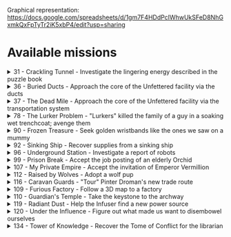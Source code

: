 Graphical representation: https://docs.google.com/spreadsheets/d/1gm7F4HDdPcIWhwUkSFeD8NhGxmkQxFpTyTr2iK5xbP4/edit?usp=sharing

# Available missions                                                                                          

<details>
  <summary>31 - Crackling Tunnel - Investigate the lingering energy described in the puzzle book</summary>
  
- Puzzle Book
- Enemies: **Flaming Bladespinner, Robotic Boltshooter, Steel Automaton**
</details>

<details>
  <summary>36 - Buried Ducts - Approach the core of the Unfettered facility via the ducts</summary>
  
- Enemies: **Flaming Bladespinner, Robotic Boltshooter, Ruined Machine**
- Locks out 37
</details>

<details>
  <summary>37 - The Dead Mile - Approach the core of the Unfettered facility via the transportation system</summary>
  
- Enemies: **Flaming Bladespinner, Robotic Boltshooter, Ruined Machine**
- Locks out 36
</details>

<details>
  <summary>78 - The Lurker Problem - "Lurkers" killed the family of a guy in a soaking wet trenchcoat; avenge them</summary>
  
- Job Posting
- Enemies: **Abael Herder, Abael Scout, Lightning Eel, Lurker Soldier, Lurker Wavethrower, Piranha Pig**
- Requirements:
  - [x] Climbing Gear

</details>

<details>
  <summary>90 - Frozen Treasure - Seek golden wristbands like the ones we saw on a mummy</summary>

- Was unlocked from job posting (town guard upgrade)
- Region: **Biting Sea**
- Enemies: **Frozen Corpse, Ice Wraith, Polar Bear, Snow Imp**
- Unlocks and Linked to: **91**

</details>

<details>
  <summary>92 - Sinking Ship - Recover supplies from a sinking ship</summary>

- Was unlocked from job posting (town guard upgrade)
- Region: **Biting Sea**
- Enemies: **Lightning Eel, Lurker Clawcrusher, Lurker Mindsnipper, Lurker Soldier, Lurker Wavethrower**

</details>

<details>
  <summary>96 - Underground Station - Investigate a report of robots</summary>

- Was unlocked from job posting (town guard upgrade)
- Enemies: **Ancient Artillery, Black Imp, Rending Drake**

</details>

<details>
  <summary>99 - Prison Break - Accept the job posting of an elderly Orchid</summary>

- Was unlocked from job posting (town guard upgrade)
- Region: **???**
- Enemies: **Frozen Corpse, Robotic Boltshooter, Steel Automaton**
- Unlocks: **100**

</details>
<details>
  <summary>107 - My Private Empire - Accept the invitation of Emperor Vermillion</summary>

- Was unlocked as a random side scenario
- Requirements:
  - [x] Climbing Gear
- Region: **Copperneck Mountains**
- Enemies: **Flaming Bladespinner, Living Bones, Living Doom, Living Spirit, Robotic Boltshooter, Ruined Machine, Steel Automaton**

</details>
<details>
  <summary>112 - Raised by Wolves - Adopt a wolf pup</summary>

- Was unlocked by event
- Region: **Frosthaven**
- Enemies: **Burrowing Blade, Chaos Demon, Earth Demon, Hound**

</details>
<details>
  <summary>116 - Caravan Guards - "Tour" Pinter Droman's new trade route</summary>

- Region: **Frosthaven**
- Enemies: **Algox Archer, Algox Guard, Algox Icespeaker, Algox Scout**

</details>

<details>
  <summary>109 - Furious Factory - Follow a 3D map to a factory</summary>

- Random side scenario
- Region: **Crystal Fields**
- Enemies: **Ancient Artillery, Flaming Bladespinner, Ruined Machine, Steel Automaton**

</details>

<details>
  <summary>110 - Guardian's Temple - Take the keystone to the archway</summary>

- Random side scenario
- Region: **Imperial Mountains**
- Enemies: **Living Doom, Living Spirit, Ruined Machine, Shrike Fiend**

</details>

<details>
  <summary>119 - Radiant Dust - Help the Infuser find a new power source</summary>
  
- Enemies: **Burrowing Blade, Polar Bear, Rending Drake, Shrike Fiend, Spitting Drake**
</details>


<details>
  <summary>120 - Under the Influence - Figure out what made us want to disembowel ourselves</summary>

- Was unlocked by event
- Region: **Frosthaven**
- Enemies: **City Guard, Hound, Robotic Boltshooter, Steel Automaton, Vermling Priest, Vermling Scout**

</details>
<details>
  <summary>134 - Tower of Knowledge - Recover the Tome of Conflict for the librarian</summary>

- Was unlocked by event
- Requirements:
  - [x] _Into the Forest_ achievement
- Region: **Radiant Forest**
- Enemies: **Flaming Bladespinner, Robotic Boltshooter, Ruined Machine, Shrike Fiend, Steel Automaton**

</details>
